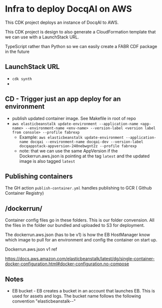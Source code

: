 # Infra to deploy DocqAI on AWS

This CDK project deploys an instance of DocqAI to AWS.

This CDK project is design to also generate a CloudFormation template that we can use with a LaunchStack URL.

TypeScript rather than Python so we can easily create a FABR CDF package in the future

## LaunchStack URL 

- `cdk synth`
- 

## CD - Trigger just an app deploy for an environment

- publish updated container image. See Makefile in root of repo
- `aws elasticbeanstalk update-environment --application-name <app-name> --environment-name <env-name> --version-label <version label from console> --profile fabrexp`
  - Example: `aws elasticbeanstalk update-environment --application-name docqai --environment-name docqai-dev --version-label docqappstack-appversion-240nebwgnt2z --profile fabrexp`
  - note: that we can use the same AppVersion if the Dockerrun.aws.json is pointing at the tag `latest` and the updated image is also tagged `latest`



## Publishing containers

The GH action `publish-container.yml` handles publishing to GCR ( Github Container Registry)

## /dockerrun/<app-name>

Container config files go in these folders. This is our folder convension. All the files in the folder our bundled and uploaded to S3 for deployment.

The dockerrun.aws.json (has to be v1) is how the EB HostManager know which image to pull for an environment and config the container on start up.

Dockerrun.aws.json v1 ref

<https://docs.aws.amazon.com/elasticbeanstalk/latest/dg/single-container-docker-configuration.html#docker-configuration.no-compose>

## Notes

- EB bucket - EB creates a bucket in an account that launches EB. This is used for assets and logs. The bucket name follows the following convention "elasticbeanstalk-<region>-<account id>"
